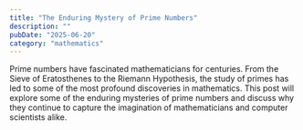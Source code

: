 ```yaml
---
title: "The Enduring Mystery of Prime Numbers"
description: ""
pubDate: "2025-06-20"
category: "mathematics"
---
```


Prime numbers have fascinated mathematicians for centuries. From the Sieve of Eratosthenes to the Riemann Hypothesis, the study of primes has led to some of the most profound discoveries in mathematics. This post will explore some of the enduring mysteries of prime numbers and discuss why they continue to capture the imagination of mathematicians and computer scientists alike.
